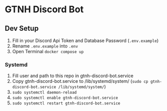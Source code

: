 # GTNH Discord Bot

## Dev Setup

1. Fill in your Discord Api Token and Database Password (```.env.example```)
2. Rename ```.env.example``` into ```.env```
3. Open Terminal ```docker compose up```


### Systemd
1. Fill user and path to this repo in gtnh-discord-bot.service
2. Copy gtnh-discord-bot.service to /lib/systemd/system/ (``sudo cp gtnh-discord-bot.service /lib/systemd/system/``)
3. ``sudo systemctl daemon-reload``
4. ``sudo systemctl enable gtnh-discord-bot.service``
5. ``sudo systemctl restart gtnh-discord-bot.service``